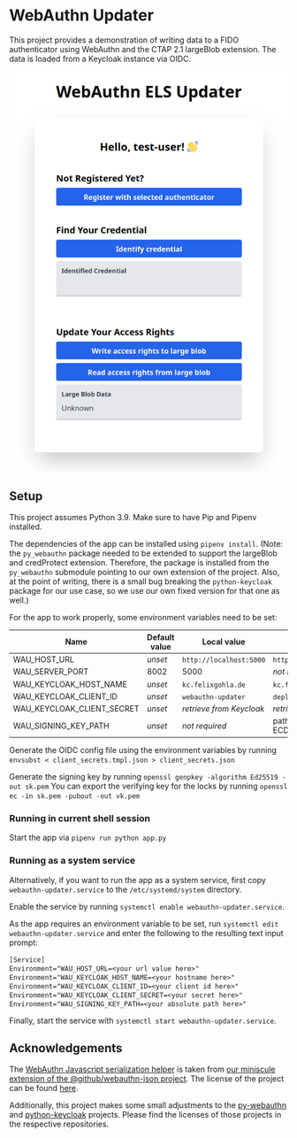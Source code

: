 # WebAuthn Updater

This project provides a demonstration of writing data to a FIDO authenticator using WebAuthn and the CTAP 2.1 largeBlob extension. The data is loaded from a Keycloak instance via OIDC.

![Browser Preview](resources/browser-preview.png)

## Setup

This project assumes Python 3.9. Make sure to have Pip and Pipenv installed.

The dependencies of the app can be installed using `pipenv install`. (Note: the `py_webauthn` package needed to be extended to support the largeBlob and credProtect extension. Therefore, the package is installed from the `py_webauthn` submodule pointing to our own extension of the project. Also, at the point of writing, there is a small bug breaking the `python-keycloak` package for our use case, so we use our own fixed version for that one as well.)

For the app to work properly, some environment variables need to be set:

| Name | Default value | Local value | Deployment Value |
|---|---|---|---|
|WAU_HOST_URL|*unset*|`http://localhost:5000`|`https://wau.felixgohla.de`|
|WAU_SERVER_PORT|8002|5000|*not required*|
|WAU_KEYCLOAK_HOST_NAME|*unset*|`kc.felixgohla.de`|`kc.felixgohla.de`|
|WAU_KEYCLOAK_CLIENT_ID|*unset*|`webauthn-updater`|`deployed-webauthn-updater`|
|WAU_KEYCLOAK_CLIENT_SECRET|*unset*|*retrieve from Keycloak*|*retrieve from Keycloak*|
|WAU_SIGNING_KEY_PATH|*unset*|*not required*|path to PEM file of the ECDSA signing key|

Generate the OIDC config file using the environment variables by running `envsubst < client_secrets.tmpl.json > client_secrets.json`

Generate the signing key by running `openssl genpkey -algorithm Ed25519 -out sk.pem`
You can export the verifying key for the locks by running `openssl ec -in sk.pem -pubout -out vk.pem`

### Running in current shell session

Start the app via `pipenv run python app.py`

### Running as a system service

Alternatively, if you want to run the app as a system service, first copy `webauthn-updater.service` to the `/etc/systemd/system` directory.

Enable the service by running `systemctl enable webauthn-updater.service`.

As the app requires an environment variable to be set, run `systemctl edit webauthn-updater.service` and enter the following to the resulting text input prompt:

```shell
[Service]
Environment="WAU_HOST_URL=<your url value here>"
Environment="WAU_KEYCLOAK_HOST_NAME=<your hostname here>"
Environment="WAU_KEYCLOAK_CLIENT_ID=<your client id here>"
Environment="WAU_KEYCLOAK_CLIENT_SECRET=<your secret here>"
Environment="WAU_SIGNING_KEY_PATH=<your absolute path here>"
```

Finally, start the service with `systemctl start webauthn-updater.service`.

## Acknowledgements

The [WebAuthn Javascript serialization helper](static/webauthn-json.browser-global.extended.js) is taken from [our miniscule extension of the @github/webauthn-json project](https://github.com/All-Your-Locks-Are-Belong-To-Us/webauthn-json/tree/feature/credential-protection-policy). The license of the project can be found [here](https://github.com/github/webauthn-json/blob/main/LICENSE.md).

Additionally, this project makes some small adjustments to the [py-webauthn](https://github.com/duo-labs/py_webauthn) and [python-keycloak](https://github.com/marcospereirampj/python-keycloak) projects. Please find the licenses of those projects in the respective repositories.
